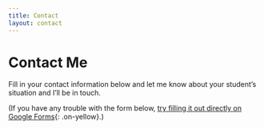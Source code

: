 ```yaml
---
title: Contact
layout: contact
---
```


# Contact Me

Fill in your contact information below and let me know about your student’s situation and I’ll be in touch.

(If you have any trouble with the form below, [try filling it out directly on Google Forms](https://forms.gle/2Cq9qCVju8GHRm2aA){: .on-yellow}.)
